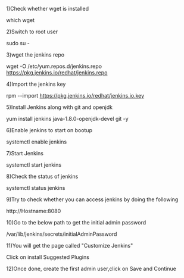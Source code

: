 1)Check whether wget is installed

  which wget

2)Switch to root user

   sudo su -
   
3)wget the jenkins repo

wget -O /etc/yum.repos.d/jenkins.repo https://pkg.jenkins.io/redhat/jenkins.repo


4)Import the jenkins key

rpm --import https://pkg.jenkins.io/redhat/jenkins.io.key

5)Install Jenkins along with git and openjdk

yum install jenkins  java-1.8.0-openjdk-devel git -y


6)Enable jenkins to start on bootup

systemctl enable jenkins

7)Start Jenkins

systemctl start jenkins

8)Check the status of jenkins

systemctl status jenkins


9)Try to check whether you can access jenkins by doing the following

http://Hostname:8080


10)Go to the below path to get the initial admin password

/var/lib/jenkins/secrets/initialAdminPassword

11)You will get the page called "Customize Jenkins"

Click on install Suggested Plugins

12)Once done, create the first admin user,click on Save and Continue


